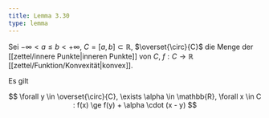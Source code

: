 ```yaml
---
title: Lemma 3.30
type: lemma
---
```


Sei $-\infty \lt a \le b \lt +\infty$, $C = [a, b] \subset \mathbb{R}$, $\overset{\circ}{C}$ die Menge der [[zettel/innere Punkte|inneren Punkte]] von $C$, $f : C \to \mathbb{R}$ [[zettel/Funktion/Konvexität|konvex]].

Es gilt

$$
	\forall y \in \overset{\circ}{C}, \exists \alpha \in \mathbb{R}, \forall x \in C : f(x) \ge f(y) + \alpha \cdot (x - y)
$$